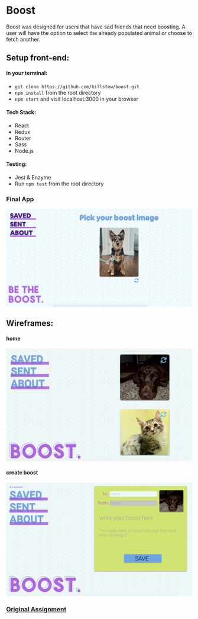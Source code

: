 # Boost

Boost was designed for users that have sad friends that need boosting. A user will have the option to select the already populated animal or choose to fetch another.

## Setup front-end:

#### in your terminal:

- `git clone https://github.com/hillstew/boost.git`
- `npm install` from the root directory
- `npm start` and visit localhost:3000 in your browser

#### Tech Stack:

- React
- Redux
- Router
- Sass
- Node.js

#### Testing:

- Jest & Enzyme
- Run `npm test` from the root directory

### Final App

![boost](./public/wireframe3.png)

## Wireframes:

#### home

![Wireframes-home](./public/wireframe1.png)

#### create boost

![Wireframes-createboost](./public/wireframe2.png)

### [Original Assignment](http://frontend.turing.io/projects/binary-challenge.html)
